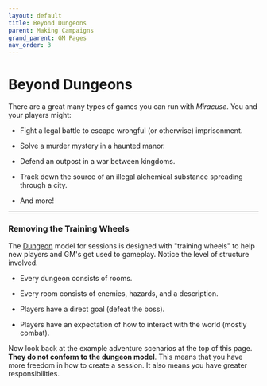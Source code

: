 ```yaml
---
layout: default
title: Beyond Dungeons
parent: Making Campaigns
grand_parent: GM Pages
nav_order: 3
---
```


# Beyond Dungeons

There are a great many types of games you can run with _Miracuse_. You and your players might:

- Fight a legal battle to escape wrongful (or otherwise) imprisonment.

- Solve a murder mystery in a haunted manor.

- Defend an outpost in a war between kingdoms.

- Track down the source of an illegal alchemical substance spreading through a city.

- And more!

---

### Removing the Training Wheels

The [Dungeon](../making_dungeons/index.html) model for sessions is designed with "training wheels" to help new players and GM's get used to gameplay. Notice the level of structure involved.

- Every dungeon consists of rooms.

- Every room consists of enemies, hazards, and a description.

- Players have a direct goal (defeat the boss).

- Players have an expectation of how to interact with the world (mostly combat).

Now look back at the example adventure scenarios at the top of this page. **They do not conform to the dungeon model**. This means that you have more freedom in how to create a session. It also means you have greater responsibilities.

